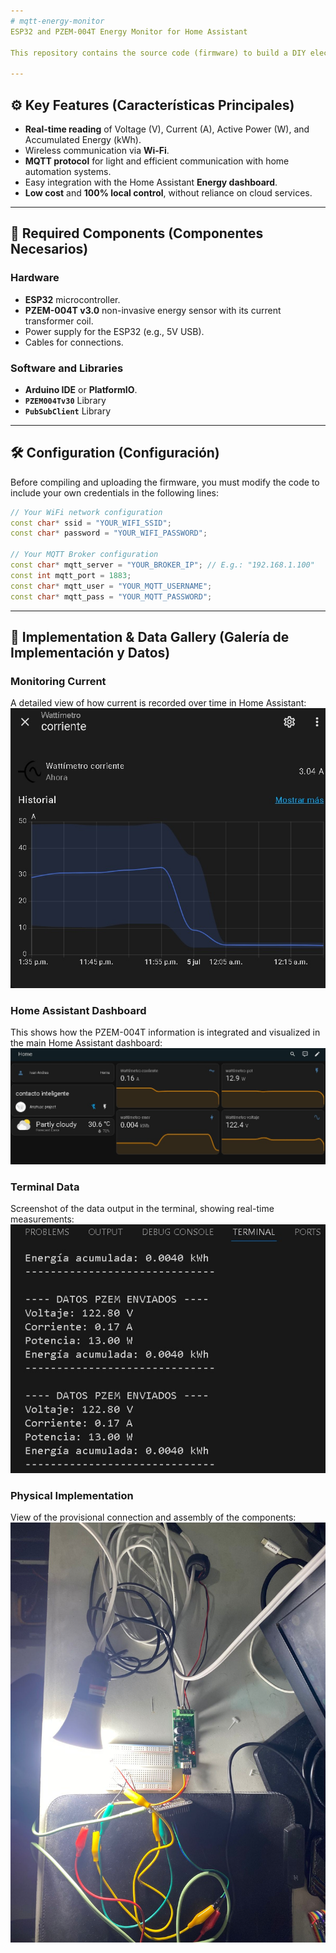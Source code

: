 ```yaml
---
# mqtt-energy-monitor
ESP32 and PZEM-004T Energy Monitor for Home Assistant

This repository contains the source code (firmware) to build a DIY electricity consumption monitor. It uses an ESP32 microcontroller to read measurements from a PZEM-004T v3.0 sensor and sends them to an MQTT broker, allowing seamless integration with Home Assistant and its energy dashboard.

---
```


## ⚙️ Key Features  (Características Principales)

* **Real-time reading** of Voltage (V), Current (A), Active Power (W), and Accumulated Energy (kWh).
* Wireless communication via **Wi-Fi**.
* **MQTT protocol** for light and efficient communication with home automation systems.
* Easy integration with the Home Assistant **Energy dashboard**.
* **Low cost** and **100% local control**, without reliance on cloud services.

---

## 🔧 Required Components (Componentes Necesarios)

### Hardware

* **ESP32** microcontroller.
* **PZEM-004T v3.0** non-invasive energy sensor with its current transformer coil.
* Power supply for the ESP32 (e.g., 5V USB).
* Cables for connections.

### Software and Libraries

* **Arduino IDE** or **PlatformIO**.
* **`PZEM004Tv30`** Library
* **`PubSubClient`** Library

---

## 🛠️ Configuration (Configuración)

Before compiling and uploading the firmware, you must modify the code to include your own credentials in the following lines:

```cpp
// Your WiFi network configuration
const char* ssid = "YOUR_WIFI_SSID";
const char* password = "YOUR_WIFI_PASSWORD";

// Your MQTT Broker configuration
const char* mqtt_server = "YOUR_BROKER_IP"; // E.g.: "192.168.1.100"
const int mqtt_port = 1883;
const char* mqtt_user = "YOUR_MQTT_USERNAME";
const char* mqtt_pass = "YOUR_MQTT_PASSWORD";
```
---

## 📸 Implementation & Data Gallery (Galería de Implementación y Datos)

### Monitoring Current
A detailed view of how current is recorded over time in Home Assistant:
![Current Graph in Home Assistant](images/current_graphic.jpg)

### Home Assistant Dashboard
This shows how the PZEM-004T information is integrated and visualized in the main Home Assistant dashboard:
![Home Assistant Dashboard with PZEM data](images/dashboard.jpg)

### Terminal Data
Screenshot of the data output in the terminal, showing real-time measurements:
![PZEM-004T data output in terminal](images/data.jpg)

### Physical Implementation
View of the provisional connection and assembly of the components:
![Physical implementation of the ESP32 and PZEM-004T energy monitor](<images/physical implementation.jpg>)
